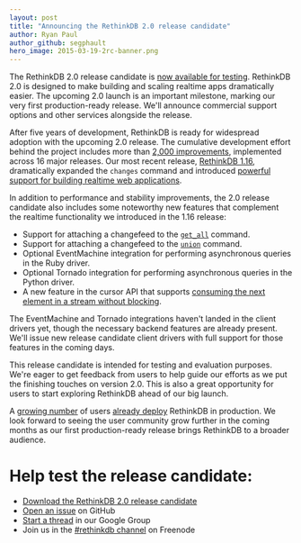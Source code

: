 ```yaml
---
layout: post
title: "Announcing the RethinkDB 2.0 release candidate"
author: Ryan Paul
author_github: segphault
hero_image: 2015-03-19-2rc-banner.png
---
```


The RethinkDB 2.0 release candidate is [now available for testing][1].
RethinkDB 2.0 is designed to make building and scaling realtime apps
dramatically easier. The upcoming 2.0 launch is an important milestone, marking
our very first production-ready release. We'll announce commercial support
options and other services alongside the release.

[1]: https://github.com/rethinkdb/rethinkdb/releases/tag/v2.0.0-0RC1

After five years of development, RethinkDB is ready for widespread adoption
with the upcoming 2.0 release.  The cumulative development effort behind the
project includes more than [2,000 improvements][], implemented across 16 major
releases. Our most recent release, [RethinkDB 1.16][], dramatically expanded
the `changes` command and introduced [powerful support for building realtime
web applications][realtime-web].
<!--more-->

[2,000 improvements]: https://github.com/rethinkdb/rethinkdb/issues?q=is%3Aissue+is%3Aclosed
[RethinkDB 1.16]: http://rethinkdb.com/blog/1.16-release/
[realtime-web]: http://rethinkdb.com/blog/realtime-web/

In addition to performance and stability improvements, the 2.0 release
candidate also includes some noteworthy new features that complement the
realtime functionality we introduced in the 1.16 release:

* Support for attaching a changefeed to the [`get_all`][] command.
* Support for attaching a changefeed to the [`union`][] command.
* Optional EventMachine integration for performing asynchronous queries in the
  Ruby driver.
* Optional Tornado integration for performing asynchronous queries in the
  Python driver.
* A new feature in the cursor API that supports [consuming the next element in
  a stream without blocking][non-blocking].

[`get_all`]: http://rethinkdb.com/api/javascript/#get_all
[`union`]: http://rethinkdb.com/api/javascript/#union
[non-blocking]: https://github.com/rethinkdb/docs/issues/664

The EventMachine and Tornado integrations haven't landed in the client drivers
yet, though the necessary backend features are already present. We'll issue new
release candidate client drivers with full support for those features in the
coming days.

This release candidate is intended for testing and evaluation purposes. We're
eager to get feedback from users to help guide our efforts as we put the
finishing touches on version 2.0. This is also a great opportunity for users to
start exploring RethinkDB ahead of our big launch.

A [growing number][2] of users [already deploy][3] RethinkDB in production. We
look forward to seeing the user community grow further in the coming months as
our first production-ready release brings RethinkDB to a broader audience.

[2]: https://news.ycombinator.com/item?id=9188365
[3]: http://blog.workshape.io/we-use-rethinkdb-at-workshapeio/

# Help test the release candidate:

* [Download the RethinkDB 2.0 release candidate][download]
* [Open an issue][] on GitHub
* [Start a thread][] in our Google Group
* Join us in the [#rethinkdb channel] on Freenode

[download]: https://github.com/rethinkdb/rethinkdb/releases/tag/v2.0.0-0RC1
[Open an issue]: https://github.com/rethinkdb/rethinkdb/issues
[Start a thread]: https://groups.google.com/forum/#!forum/rethinkdb
[#rethinkdb channel]: irc://chat.freenode.net/#rethinkdb
